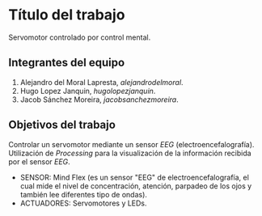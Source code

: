 # Título del trabajo
Servomotor controlado por control mental.
## Integrantes del equipo
1. Alejandro del Moral Lapresta, *alejandrodelmoral*.
2. Hugo Lopez Janquin, *hugolopezjanquin*.
3. Jacob Sánchez Moreira, *jacobsanchezmoreira*.
## Objetivos del trabajo
Controlar un servomotor mediante un sensor *EEG* (electroencefalografía).
Utilización de *Processing* para la visualización de la información recibida por el sensor *EEG*.
* SENSOR: Mind Flex (es un sensor "EEG" de electroencefalografía, el cual mide el nivel de concentración, atención, parpadeo de los ojos y también lee diferentes tipo de ondas).
* ACTUADORES: Servomotores y LEDs.
